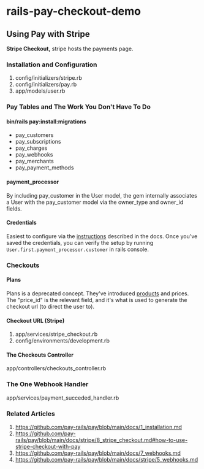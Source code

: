 # rails-pay-checkout-demo

## Using Pay with Stripe
**Stripe Checkout,** stripe hosts the payments page.

### Installation and Configuration
1. config/initializers/stripe.rb
1. config/initializers/pay.rb
1. app/models/user.rb

### Pay Tables and The Work You Don't Have To Do
#### bin/rails pay:install:migrations
* pay_customers
* pay_subscriptions
* pay_charges
* pay_webhooks
* pay_merchants
* pay_payment_methods

#### payment_processor
By including pay_customer in the User model, the gem internally associates a User with the pay_customer model via the owner_type and owner_id fields.

#### Credentials
Easiest to configure via the [instructions](https://github.com/pay-rails/pay/blob/main/docs/2_configuration.md#configuring-pay) described in the docs. Once you've saved the credentials, you can verify the setup by running `User.first.payment_processor.customer` in rails console.

### Checkouts
#### Plans
Plans is a deprecated concept. They've introduced [products](https://dashboard.stripe.com/products) and prices. The "price_id" is the relevant field, and it's what is used to generate the checkout url (to direct the user to).

#### Checkout URL (Stripe)
1. app/services/stripe_checkout.rb
1. config/environments/development.rb

#### The Checkouts Controller
app/controllers/checkouts_controller.rb

### The One Webhook Handler
app/services/payment_succeded_handler.rb

### Related Articles
1. https://github.com/pay-rails/pay/blob/main/docs/1_installation.md
1. https://github.com/pay-rails/pay/blob/main/docs/stripe/8_stripe_checkout.md#how-to-use-stripe-checkout-with-pay
1. https://github.com/pay-rails/pay/blob/main/docs/7_webhooks.md
1. https://github.com/pay-rails/pay/blob/main/docs/stripe/5_webhooks.md
